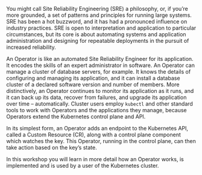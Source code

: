 You might call Site Reliability Engineering (SRE) a philosophy, or, if you’re more grounded, a set of patterns and principles for running large systems. SRE has been a hot buzzword, and it has had a pronounced influence on industry practices. SRE is open to interpretation and application to particular circumstances, but its core is about automating systems and application administration and designing for repeatable deployments in the pursuit of increased reliability.

An Operator is like an automated Site Reliability Engineer for its application. It encodes the skills of an expert administrator in software. An Operator can manage a cluster of database servers, for example. It knows the details of configuring and managing its application, and it can install a database cluster of a declared software version and number of members. More distinctively, an Operator continues to monitor its application as it runs, and it can back up its data, recover from failures, and upgrade its application over time &ndash; automatically. Cluster users employ `kubectl` and other standard tools to work with Operators and the applications they manage, because Operators extend the Kubernetes control plane and API.

In its simplest form, an Operator adds an endpoint to the Kubernetes API, called a Custom Resource (CR), along with a control plane component which watches the key. This Operator, running in the control plane, can then take action based on the key’s state.

In this workshop you will learn in more detail how an Operator works, is implemented and is used by a user of the Kubernetes cluster.
